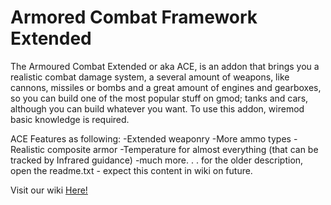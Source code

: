# Armored Combat Framework Extended

The Armoured Combat Extended or aka ACE, is an addon that brings you a realistic combat damage system, a several amount of weapons, like cannons, missiles or bombs and a great amount of engines and gearboxes, so you can build one of the most popular stuff on gmod; tanks and cars, although you can build whatever you want. To use this addon, wiremod basic knowledge is required.

ACE Features as following:
-Extended weaponry
-More ammo types
-Realistic composite armor
-Temperature for almost everything (that can be tracked by Infrared guidance)
-much more. . .
for the older description, open the readme.txt - expect this content in wiki on future.

Visit our wiki [Here!](https://github.com/RedDeadlyCreeper/ArmoredCombatExtended/wiki)